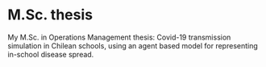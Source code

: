 # M.Sc. thesis
My M.Sc. in Operations Management thesis: Covid-19 transmission simulation in Chilean schools, using an agent based model for representing in-school disease  spread.
